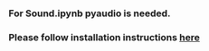 ### For Sound.ipynb pyaudio is needed.
### Please follow installation instructions [here](https://git.skeh.site/skeh/pyaudio)
